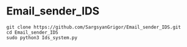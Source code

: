 # Email_sender_IDS

```
git clone https://github.com/SargsyanGrigor/Email_sender_IDS.git
cd Email_sender_IDS
sudo python3 Ids_system.py

```
